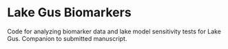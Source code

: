 # Lake Gus Biomarkers
Code for analyzing biomarker data and lake model sensitivity tests for Lake Gus.
Companion to submitted manuscript.
